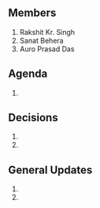 Members
-------
1. Rakshit Kr. Singh
2. Sanat Behera
3. Auro Prasad Das

Agenda
------
1. 

Decisions
---------
1. 
2. 

General Updates
---------------
1. 
2. 
